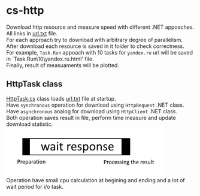 # cs-http
Download http resource and measure speed with different .NET appoaches.  
All links in [url.txt](url.txt) file.  
For each approach try to download with arbitrary degree of parallelism.  
After download each resource is saved in it folder to check correctness.  
For example, `Task.Run` appoach with 10 tasks for `yandex.ru` url will be saved in `Task.Run\10\yandex.ru.html' file.  
Finally, result of measuaments will be plotted.

## HttpTask class
[HttpTask.cs](HttpTask.cs) class loads [url.txt](url.txt) file at startup.  
Have `synchronous` operation for download using `HttpRequest` .NET class.  
Have `asynchronous` analog for download using `HttpClient` .NET class.  
Both operation saves result in file, perform time measure and update download statistic.
![task.png](task.png)  
Operation have small cpu calculation at begining and ending and a lot of wait period for i/o task.
